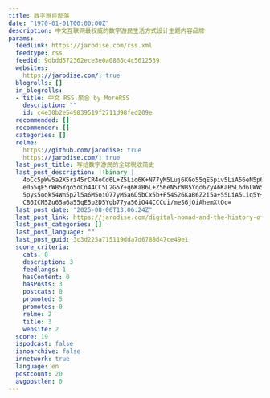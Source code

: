 ```yaml
---
title: 数字游民部落
date: "1970-01-01T00:00:00Z"
description: 中文互联网最权威的数字游民生活方式设计主题内容品牌
params:
  feedlink: https://jarodise.com/rss.xml
  feedtype: rss
  feedid: 9dbdd572362ece3e0a0866c4c5612539
  websites:
    https://jarodise.com/: true
  blogrolls: []
  in_blogrolls:
  - title: 中文 RSS 聚合 by MoreRSS
    description: ""
    id: c4e30b2e549839519f2711d98fed209e
  recommended: []
  recommender: []
  categories: []
  relme:
    https://github.com/jarodise: true
    https://jarodise.com/: true
  last_post_title: 写给数字游民的全球税收简史
  last_post_description: !!binary |
    4oCc5pWw5a2X5ri45rCR4oCd6L+Z5Liq6K+N77yM5Luj6KGo55qE5piv5LiA56eN5p6B6I
    e055qE5rWB5Yqo5oCn44CC5L2G5Y+q6KaB6L+Z56eN5rWB5Yqo6ZyA6KaB5L6d6LWW5LiA
    5pys5oqk54Wn5p2l5a6M5oiQ77yM5a6D5bCx5b+F54S26KaB6Z2i5a+55LiA5Liq5Y+k6I
    CB6ICM5Zu65a6a55qE5p2D5Yqb77ya56iO44CCCui/meS6jOiAhemXtOc=
  last_post_date: "2025-08-06T13:06:24Z"
  last_post_link: https://jarodise.com/digital-nomad-and-the-history-of-tax
  last_post_categories: []
  last_post_language: ""
  last_post_guid: 3c3d225a715119dda7d6788d47ce49e1
  score_criteria:
    cats: 0
    description: 3
    feedlangs: 1
    hasContent: 0
    hasPosts: 3
    postcats: 0
    promoted: 5
    promotes: 0
    relme: 2
    title: 3
    website: 2
  score: 19
  ispodcast: false
  isnoarchive: false
  innetwork: true
  language: en
  postcount: 20
  avgpostlen: 0
---
```

